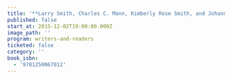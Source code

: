 ```yaml
---
title: '**Larry Smith, Charles C. Mann, Kimberly Rose Smith, and Johanna McChesney**, _The Best Advice in Six Words: Writers Famous and Obscure on Love, Sex, Money, Friendship, Family, Work, and Much More_'
published: false
start_at: 2015-12-02T19:00:00.000Z
image_path: ''
program: writers-and-readers
ticketed: false
category: ''
book_isbn:
  - '9781250067012'
---
```


